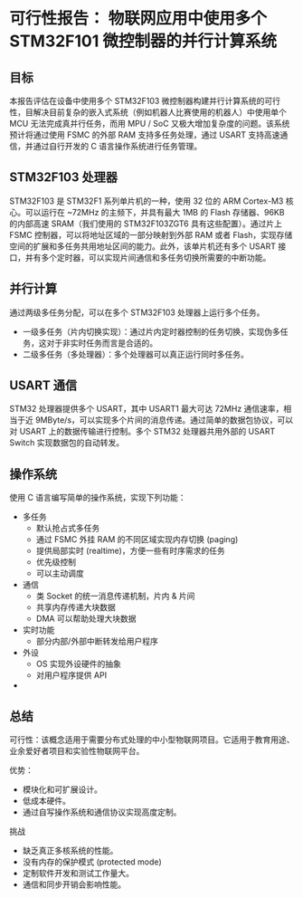 # 可行性报告： 物联网应用中使用多个 STM32F101 微控制器的并行计算系统

## 目标

本报告评估在设备中使用多个 STM32F103 微控制器构建并行计算系统的可行性，目解决目前复杂的嵌入式系统（例如机器人比赛使用的机器人）中使用单个 MCU 无法完成真并行任务，而用 MPU / SoC 又极大增加复杂度的问题。该系统预计将通过使用 FSMC 的外部 RAM 支持多任务处理，通过 USART 支持高速通信，并通过自行开发的 C 语言操作系统进行任务管理。

## STM32F103 处理器

STM32F103 是 STM32F1 系列单片机的一种，使用 32 位的 ARM Cortex-M3 核心。可以运行在 ~72MHz 的主频下，并具有最大 1MB 的 Flash 存储器、96KB 的内部高速 SRAM（我们使用的 STM32F103ZGT6 具有这些配置）。通过片上 FSMC 控制器，可以将地址区域的一部分映射到外部 RAM 或者 Flash，实现存储空间的扩展和多任务共用地址区间的能力。此外，该单片机还有多个 USART 接口，并有多个定时器，可以实现片间通信和多任务切换所需要的中断功能。

## 并行计算

通过两级多任务分配，可以在多个 STM32F103 处理器上运行多个任务。

- 一级多任务（片内切换实现）：通过片内定时器控制的任务切换，实现伪多任务，这对于非实时任务而言是合适的。
- 二级多任务（多处理器）：多个处理器可以真正运行同时多任务。

## USART 通信

STM32 处理器提供多个 USART，其中 USART1 最大可达 72MHz 通信速率，相当于近 9MByte/s，可以实现多个片间的消息传递。通过简单的数据包协议，可以对 USART 上的数据传输进行控制。多个 STM32 处理器共用外部的 USART Switch 实现数据包的自动转发。

## 操作系统

使用 C 语言编写简单的操作系统，实现下列功能：

- 多任务
    - 默认抢占式多任务
    - 通过 FSMC 外挂 RAM 的不同区域实现内存切换 (paging)
    - 提供局部实时 (realtime)，方便一些有时序需求的任务
    - 优先级控制
    - 可以主动调度
- 通信
    - 类 Socket 的统一消息传递机制，片内 & 片间
    - 共享内存传递大块数据
    - DMA 可以帮助处理大块数据
- 实时功能
    - 部分内部/外部中断转发给用户程序
- 外设
    - OS 实现外设硬件的抽象
    - 对用户程序提供 API
- 

## 总结

可行性：该概念适用于需要分布式处理的中小型物联网项目。它适用于教育用途、业余爱好者项目和实验性物联网平台。

优势：

- 模块化和可扩展设计。
- 低成本硬件。
- 通过自写操作系统和通信协议实现高度定制。

挑战

- 缺乏真正多核系统的性能。
- 没有内存的保护模式 (protected mode)
- 定制软件开发和测试工作量大。
- 通信和同步开销会影响性能。
